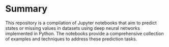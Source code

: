 # Summary
This repository is a compilation of Jupyter notebooks that aim to predict states or missing values in datasets using deep neural networks implemented in Python. The notebooks provide a comprehensive collection of examples and techniques to address these prediction tasks.